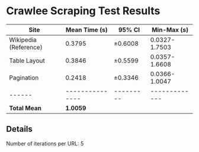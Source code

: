 # Crawlee Scraping Test Results

| Site | Mean Time (s) | 95% CI | Min-Max (s) |
|------|---------------|---------|-------------|
| Wikipedia (Reference) | 0.3795 | ±0.6008 | 0.0327-1.7503 |
| Table Layout | 0.3846 | ±0.5599 | 0.0357-1.6608 |
| Pagination | 0.2418 | ±0.3346 | 0.0366-1.0047 |
|------|---------------|---------|-------------|
| **Total Mean** | **1.0059** | | |

## Details
Number of iterations per URL: 5
